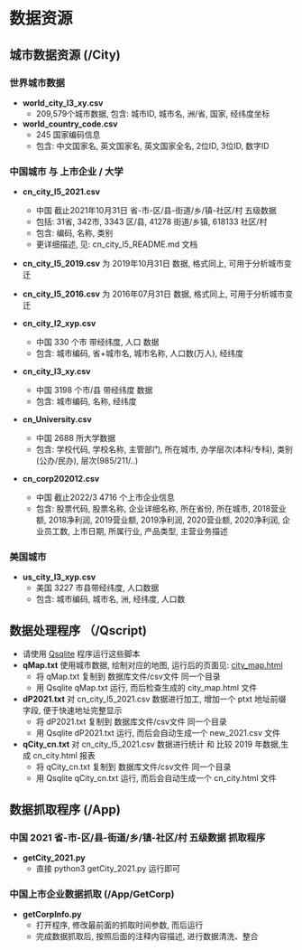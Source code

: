 # 数据资源

## 城市数据资源 (/City)

### 世界城市数据
- **world_city_l3_xy.csv**
  - 209,579个城市数据, 包含: 城市ID, 城市名, 洲/省, 国家, 经纬度坐标
- **world_country_code.csv**
  - 245 国家编码信息
  - 包含: 中文国家名, 英文国家名, 英文国家全名, 2位ID, 3位ID, 数字ID

### 中国城市 与 上市企业 / 大学
- **cn_city_l5_2021.csv**
  - 中国 截止2021年10月31日 省-市-区/县-街道/乡/镇-社区/村 五级数据
  - 包括: 31省, 342市, 3343 区/县, 41278 街道/乡镇, 618133 社区/村
  - 包含: 编码, 名称, 类别
  - 更详细描述, 见: cn_city_l5_README.md 文档
- **cn_city_l5_2019.csv** 为 2019年10月31日 数据, 格式同上, 可用于分析城市变迁
- **cn_city_l5_2016.csv** 为 2016年07月31日 数据, 格式同上, 可用于分析城市变迁

- **cn_city_l2_xyp.csv**
  - 中国 330 个市 带经纬度, 人口 数据
  - 包含: 城市编码, 省+城市名, 城市名称, 人口数(万人), 经纬度

- **cn_city_l3_xy.csv**
  - 中国 3198 个市/县 带经纬度 数据
  - 包含: 城市编码, 名称, 经纬度

- **cn_University.csv**
  - 中国 2688 所大学数据
  - 包含: 学校代码, 学校名称, 主管部门, 所在城市, 办学层次(本科/专科), 类别(公办/民办), 层次(985/211/..)

- **cn_corp202012.csv**
  - 中国 截止2022/3 4716 个上市企业信息
  - 包含: 股票代码, 股票名称, 企业详细名称, 所在省份, 所在城市, 2018营业额, 2018净利润, 2019营业额, 2019净利润, 2020营业额, 2020净利润, 企业员工数, 上市日期, 所属行业, 产品类型, 主营业务描述


### 美国城市
- **us_city_l3_xyp.csv**
  - 美国 3227 市县带经纬度, 人口数据
  - 包含: 城市编码, 城市名, 洲, 经纬度, 人口数


## 数据处理程序 （/Qscript)
- 请使用 [Qsqlite](https://github.com/wolf71/Qsqlite) 程序运行这些脚本 
- **qMap.txt** 使用城市数据, 绘制对应的地图, 运行后的页面见: [city_map.html](Qscript/city_map.html)
  - 将 qMap.txt 复制到 数据库文件/csv文件 同一个目录
  - 用 Qsqlite qMap.txt 运行, 而后检查生成的 city_map.html 文件
- **dP2021.txt** 对 cn_city_l5_2021.csv 数据进行加工, 增加一个 ptxt 地址前缀字段, 便于快速地址完整显示
  - 将 dP2021.txt 复制到 数据库文件/csv文件 同一个目录
  - 用 Qsqlite dP2021.txt 运行, 而后会自动生成一个 new_2021.csv 文件
- **qCity_cn.txt** 对 cn_city_l5_2021.csv 数据进行统计 和 比较 2019 年数据,生成 cn_city.html 报表
  - 将 qCity_cn.txt 复制到 数据库文件/csv文件 同一个目录
  - 用 Qsqlite qCity_cn.txt 运行, 而后会自动生成一个 cn_city.html 文件

## 数据抓取程序 (/App)
### 中国 2021 省-市-区/县-街道/乡/镇-社区/村 五级数据 抓取程序
- **getCity_2021.py**
  - 直接 python3 getCity_2021.py 运行即可
### 中国上市企业数据抓取 (/App/GetCorp)
- **getCorpInfo.py**
  - 打开程序, 修改最前面的抓取时间参数, 而后运行
  - 完成数据抓取后, 按照后面的注释内容描述, 进行数据清洗、整合





